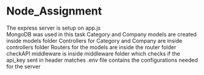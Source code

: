 # Node_Assignment
The express server is setup on app.js<br>
MongoDB was used in this task
Category and Company models are created inside models folder
Controllers for Category and Company are inside controllers folder
Routers for the models are inside the router folder
checkAPI middleware is inside middleware folder which checks if the api_key sent in header matches
.env file contains the configurations needed for the server
